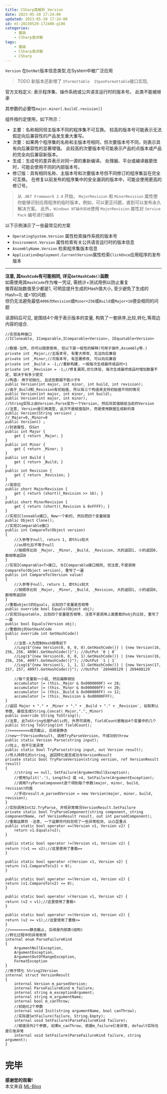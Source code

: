 ```yaml
---
title: CSharp类解析_Version
date: 2023-05-20 17:24:00
updated: 2023-05-20 17:24:00
id: ml-20230520-172400-g186
categories:
	- 基础
	- CSharp类详解
tags: 
	- 基础
	- CSharp类详解
	- CSharp
---
```


`Version` 在`DotNet`版本信息类型,在System中被广泛应用  

> TODO 新版本还新增了 `IFormattable  ISpanFormattable`接口实现, 

<!--more-->

官方文档定义: 表示程序集、操作系统或公共语言运行时的版本号。 此类不能被继承

其参数的必要性`major.minor[.build[.revision]]`

组件按约定使用，如下所示：
* 主要：名称相同但主版本不同的程序集不可互换。 较高的版本号可能表示无法假定向后兼容性的产品发生重大重写。
* 次要：如果两个程序集的名称和主版本号相同，但次要版本号不同，则表示具有向后兼容性的显著增强。 此较高的次要版本号可能表示产品的点版本或产品的完全向后兼容新版本。
* 生成：生成号的差异表示对同一源的重新编译。 处理器、平台或编译器更改时，可能会使用不同的内部版本号。
* 修订版：具有相同名称、主版本号和次要版本号但不同修订的程序集旨在完全可互换。 在修复以前发布的程序集中的安全漏洞的版本中，可能会使用更高的修订号。

> 从 `.NET Framework 2.0` 开始， `MajorRevision` 和 `MinorRevision` 属性使你能够识别应用程序的临时版本，例如，可以更正问题，直到可以发布永久解决方案。 此外，`Windows NT操作系统`使用 `MajorRevision` 属性对 `Service Pack` 编号进行编码


以下示例演示了一些最常见的方案
*  `OperatingSystem.Version` 属性检索操作系统的版本号
*  `Environment.Version` 属性检索有关公共语言运行时的版本信息
*  `AssemblyName.Version` 检索程序集版本信息
*  `ApplicationDeployment.CurrentVersion`属性检索`ClickOnce`应用程序的发布版本

---


**注意, 其`HashCode`有可能相同, 详见`GetHashCode()`函数**  
如需使用其`HashCode`作为唯一凭证, 需统计+测试用例以防止重复  
推荐起始数值至少都是1, 可明显提升生成的Hash值大小, 至少避免了生成的Hash=0, 或=1的问题.  
但仍无法避免最低`4096次Revision`或`Minor+256`或`Build`或`Major+16`便会相同的问题

读源码后可见, 是围绕4个用于表示版本的变量, 构筑了一套排序,比较,转化,等周边内容的组合.
```CSharp
//实现各种接口
//ICloneable, IComparable,IComparable<Version>, IEquatable<Version>

//数据-当然, 你可以随意使用, 但以下是一般性的解释(可用于插件,Assembly等.)
private int _Major;//主版本号, 有重大修改, 无法向后兼容
private int _Minor;//次版本号, 有显著修改, 可以向后兼容
private int _Build = -1;//重新构建, 一般每次生成最终成品时+1
private int _Revision = -1;//修复漏洞,优化体验, 每次生成最终成品时增加数量不定, 取决于有多少提交
//构造- 用于初始化, 且这些数据不能小于0
public Version(int major, int minor, int build, int revision);
//由于_Build和_Revision有初始值, 所以有三个构造来支持初始值不同的情况
public Version(int major, int minor, int build);
public Version(int major, int minor); 
//String实际上由Version.Parse变为一个Version, 然后将其值赋给当前的Version
//注意, Version是引用类型, 此次不是赋值指针, 而是使用数据生成新的类
public Version(String version) ;
//_Major=0,_Minor=0
public Version() ;
//封装属性, 仅Get
public int Major {
    get { return _Major; }
}
public int Minor {
    get { return _Minor; }
}
public int Build {
    get { return _Build; }
}
public int Revision {
    get { return _Revision; }
}
//高低位
public short MajorRevision {
    get { return (short)(_Revision >> 16); }
}
public short MinorRevision {
    get { return (short)(_Revision & 0xFFFF); }
}
//实现ICloneable接口, New一个新的, 然后把四个变量赋值
public Object Clone();
//实现IComparable接口
public int CompareTo(Object version)
{
    //入参等于null, return 1, 即this较大
    //as转化后不等于null
    //按顺序比较 _Major, _Minor, _Build, _Revision, 大的返回1, 小的返回0, 都相等返回0
}
//实现IComparable<T>接口, 与IComparable接口相同, 但注意,不是调用CompareTo(Object version), 重写了一遍
public int CompareTo(Version value)
{
    //入参等于null, return 1, 即this较大
    //按顺序比较 _Major, _Minor, _Build, _Revision, 大的返回1, 小的返回0, 都相等返回0
}
//重载object的Equals, 比较四个变量是否相等
public override bool Equals(Object obj);
//实现IEquatable, 比较四个变量是否相等, 注意不是调用上面重载的obj的比较, 重写了一遍
public bool Equals(Version obj);
//重载Obj的GetHashCode
public override int GetHashCode()
{
    //注意-人为控制Hash相等如下
    //Log($"{new Version(0, 0, 0, 0).GetHashCode()} | {new Version(16, 256, 256, 4096).GetHashCode()}"); //OutPut `0 | 0`
    //Log($"{new Version(0, 0, 0, 1).GetHashCode()} | {new Version(16, 256, 256, 4097).GetHashCode()}"); //OutPut `1 | 1`
    //Log($"{new Version(1, 1, 1, 1).GetHashCode()} | {new Version(17, 257, 257, 4097).GetHashCode()}"); //OutPut `269488129 | 269488129`

    //每个变量取一小段, 然后偏移相加
    accumulator |= (this._Major & 0x0000000F) << 28;
    accumulator |= (this._Minor & 0x000000FF) << 20;
    accumulator |= (this._Build & 0x000000FF) << 12;
    accumulator |= (this._Revision & 0x00000FFF);
}
//返回 Major + "." + _Minor + "." + _Build + "." + _Revision`, 如有默认参数, 最低生成String.Concat(_Major,".",_Minor)
public override String ToString();
//注意, 此ToString也是Public的, 外界可调用, fieldCount是输出4个变量中的几个
public String ToString(int fieldCount);
//=========成员截止, 后续是静态
//new一个VersionResult, 调用TryParseVersion, 不成功则throw
public static Version Parse(string input);
//同上, 但不引发异常
public static bool TryParse(string input, out Version result);
//传入待转化的string, 返回转化是否成功与VersionResult
private static bool TryParseVersion(string version, ref VersionResult result)
{
    //string == null, SetFailure(ArgumentNullException);
    //使用Split('.'), Length<2 或 >4, SetFailure(ArgumentException);
    //调用TryParseComponent逐个得到每个参数(major, minor, build, revision)的值
    //手动result.m_parsedVersion = new Version(major, minor, build, revision);
}
//实际调用Int32.TryParse, 并视异常情况VersionResult.SetFailure
private static bool TryParseComponent(string component, string componentName, ref VersionResult result, out int parsedComponent);
//重载运算符 -注意, 一下运算符代码忽视了一些异常检测, 以凸显重点
public static bool operator ==(Version v1, Version v2) {
    return v1.Equals(v2);
}

public static bool operator !=(Version v1, Version v2) {
return !(v1 == v2);//这里使用了重载==
}

public static bool operator <(Version v1, Version v2) {
return (v1.CompareTo(v2) < 0);
}

public static bool operator <=(Version v1, Version v2) {
return (v1.CompareTo(v2) <= 0);
}

public static bool operator >(Version v1, Version v2) {
return (v2 < v1);//这里使用了重载<
}

public static bool operator >=(Version v1, Version v2) {
return (v2 <= v1);//这里使用了重载<=
}
//=========静态截止, 后续是内部类(结构)
//转化过程中的异常枚举
internal enum ParseFailureKind 
{ 
    ArgumentNullException, 
    ArgumentException, 
    ArgumentOutOfRangeException, 
    FormatException 
}
//用于转化 String2Version
internal struct VersionResult
{
    internal Version m_parsedVersion;
    internal ParseFailureKind m_failure;
    internal string m_exceptionArgument;
    internal string m_argumentName;
    internal bool m_canThrow;
    //初始化2个参数
    internal void Init(string argumentName, bool canThrow);
    //实际是SetFailure(failure, String.Empty);
    internal void SetFailure(ParseFailureKind failure);
    //赋值另外2个参数, 如果m_canThrow, 依据m_failure引发异常, default实际也是引发异常
    internal void SetFailure(ParseFailureKind failure, string argument);
}
```


# 完毕

**感谢您的观看!**  
本文来自 [ML-Blog][ML-Blog_Link]

<!-- 图片 -->

<!-- 链接 -->

<!-- 水印 -->
[ML-Blog_Link]:https://userminghaoli.github.io/ "我的博客"
